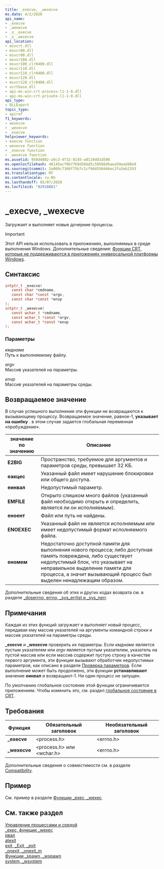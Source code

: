 ```yaml
---
title: _execve, _wexecve
ms.date: 4/2/2020
api_name:
- _execve
- _wexecve
- _o__execve
- _o__wexecve
api_location:
- msvcrt.dll
- msvcr80.dll
- msvcr90.dll
- msvcr100.dll
- msvcr100_clr0400.dll
- msvcr110.dll
- msvcr110_clr0400.dll
- msvcr120.dll
- msvcr120_clr0400.dll
- ucrtbase.dll
- api-ms-win-crt-process-l1-1-0.dll
- api-ms-win-crt-private-l1-1-0.dll
api_type:
- DLLExport
topic_type:
- apiref
f1_keywords:
- wexecve
- _wexecve
- _execve
helpviewer_keywords:
- execve function
- wexecve function
- _execve function
- _wexecve function
ms.assetid: 950d4802-a9c3-4f32-8145-a0119dd1d596
ms.openlocfilehash: 48145acf0b7769d56bd5c50566dbaea59ead48e8
ms.sourcegitcommit: 5a069c7360f75b7c1cf9d4550446ec2fa2eb2293
ms.translationtype: MT
ms.contentlocale: ru-RU
ms.lasthandoff: 05/07/2020
ms.locfileid: "82910861"
---
```

# <a name="_execve-_wexecve"></a>_execve, _wexecve

Загружает и выполняет новые дочерние процессы.

> [!IMPORTANT]
> Этот API нельзя использовать в приложениях, выполняемых в среде выполнения Windows. Дополнительные сведения: [Функции CRT, которые не поддерживаются в приложениях универсальной платформы Windows](../../cppcx/crt-functions-not-supported-in-universal-windows-platform-apps.md).

## <a name="syntax"></a>Синтаксис

```C
intptr_t _execve(
   const char *cmdname,
   const char *const *argv,
   const char *const *envp
);
intptr_t _wexecve(
   const wchar_t *cmdname,
   const wchar_t *const *argv,
   const wchar_t *const *envp
);
```

### <a name="parameters"></a>Параметры

*кмднаме*<br/>
Путь к выполняемому файлу.

*argv*<br/>
Массив указателей на параметры.

*envp*<br/>
Массив указателей на параметры среды.

## <a name="return-value"></a>Возвращаемое значение

В случае успешного выполнения эти функции не возвращаются к вызывающему процессу. Возвращаемое значение, равное-1, **указывает на ошибку** . в этом случае задается глобальная переменная «пробуждение».

|**значение по** значению|Описание|
|-------------------|-----------------|
|**E2BIG**|Пространство, требуемое для аргументов и параметров среды, превышает 32 КБ.|
|**еакцес**|Указанный файл имеет нарушение блокировки или общего доступа.|
|**еинвал**|Недопустимый параметр.|
|**EMFILE**|Открыто слишком много файлов (указанный файл необходимо открыть и определить, является ли он исполняемым).|
|**еноент**|Файл или путь не найдены.|
|**ENOEXEC**|Указанный файл не является исполняемым или имеет недопустимый формат исполняемого файла.|
|**еномем**|Недостаточно доступной памяти для выполнения нового процесса; либо доступная память повреждена, либо существует недопустимый блок, что указывает на неправильное выделение памяти для процесса, а значит вызывающий процесс был выделен ненадлежащим образом.|

Дополнительные сведения об этих и других кодах возврата см. в разделе [_doserrno, errno, _sys_errlist и _sys_nerr](../../c-runtime-library/errno-doserrno-sys-errlist-and-sys-nerr.md).

## <a name="remarks"></a>Примечания

Каждая из этих функций загружает и выполняет новый процесс, передавая ему массив указателей на аргументы командной строки и массив указателей на параметры среды.

**_execve** и **_wexecve** проверить их параметры. Если *кмднаме* является пустым указателем или *argv* является пустым указателем, указатель на пустой массив или если массив содержит пустую строку в качестве первого аргумента, эти функции вызывают обработчик недопустимых параметров, как описано в разделе [Проверка параметров](../../c-runtime-library/parameter-validation.md). Если выполнение может быть продолжено, эти функции **устанавливают** значение **еинвал** и возвращают-1. Ни один процесс не запущен.

По умолчанию глобальное состояние этой функции ограничивается приложением. Чтобы изменить это, см. раздел [глобальное состояние в CRT](../global-state.md).

## <a name="requirements"></a>Требования

|Функция|Обязательный заголовок|Необязательный заголовок|
|--------------|---------------------|---------------------|
|**_execve**|\<process.h>|\<errno.h>|
|**_wexecve**|\<process.h> или \<wchar.h>|\<errno.h>|

Дополнительные сведения о совместимости см. в разделе [Compatibility](../../c-runtime-library/compatibility.md).

## <a name="example"></a>Пример

См. пример в разделе [Функции _exec, _wexec](../../c-runtime-library/exec-wexec-functions.md).

## <a name="see-also"></a>См. также раздел

[Управление процессами и средой](../../c-runtime-library/process-and-environment-control.md)<br/>
[_exec, функции _wexec](../../c-runtime-library/exec-wexec-functions.md)<br/>
[рвал](abort.md)<br/>
[atexit](atexit.md)<br/>
[exit, _Exit, _exit](exit-exit-exit.md)<br/>
[_onexit, _onexit_m](onexit-onexit-m.md)<br/>
[Функции _spawn, _wspawn](../../c-runtime-library/spawn-wspawn-functions.md)<br/>
[system, _wsystem](system-wsystem.md)<br/>
